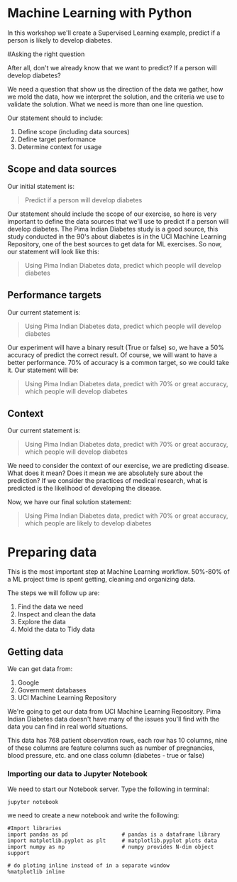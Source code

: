 # Machine Learning with Python

In this workshop we'll create a Supervised Learning example, predict if a person
is likely to develop diabetes.

#Asking the right question

After all, don't we already know that we want to predict? If a person will develop
diabetes?

We need a question that show us the direction of the data we gather, how we mold the data, how we interpret the solution,
and the criteria we use to validate the solution. What we need is more than one line question.

Our statement should to include:

1. Define scope (including data sources)
2. Define target performance
3. Determine context for usage

## Scope and data sources

Our initial statement is:

> Predict if a person will develop diabetes

Our statement should include the scope of our exercise, so here is very important to define the data sources
that we'll use to predict if a person will develop diabetes. The Pima Indian Diabetes study is a good source, this study conducted in the 90's about diabetes is in the UCI Machine Learning Repository, one of the best sources to get data for ML exercises.
So now, our statement will look like this:

> Using Pima Indian Diabetes data, predict which people will develop diabetes

## Performance targets

Our current statement is:

> Using Pima Indian Diabetes data, predict which people will develop diabetes

Our experiment will have a binary result (True or false) so, we have a 50% accuracy of predict the
correct result. Of course, we will want to have a better performance.
70% of accuracy is a common target, so we could take it.
Our statement will be:

> Using Pima Indian Diabetes data, predict with 70% or great accuracy, which people will develop diabetes

## Context

Our current statement is:

> Using Pima Indian Diabetes data, predict with 70% or great accuracy, which people will develop diabetes

We need to consider the context of our exercise, we are predicting disease. What does it mean? Does it
mean we are absolutely sure about the prediction? If we consider the practices of medical research, what is predicted
is the likelihood of developing the disease.

Now, we have our final solution statement:

> Using Pima Indian Diabetes data, predict with 70% or great accuracy, which people are likely to develop diabetes

# Preparing data

This is the most important step at Machine Learning workflow. 50%-80% of a ML project time
is spent getting, cleaning and organizing data.

The steps we will follow up are:

1. Find the data we need
2. Inspect and clean the data
3. Explore the data
4. Mold the data to Tidy data

## Getting data

We can get data from:

1. Google
2. Government databases
3. UCI Machine Learning Repository

We're going to get our data from UCI Machine Learning Repository. Pima Indian Diabetes data doesn't have many
of the issues you'll find with the data you can find in real world situations.

This data has 768 patient observation rows, each row has 10 columns, nine of these columns are feature columns such as
number of pregnancies, blood pressure, etc. and one class column (diabetes - true or false)

### Importing our data to Jupyter Notebook

We need to start our Notebook server. Type the following in terminal:

``` jupyter notebook ```

we need to create a new notebook and write the following:

```
#Import libraries
import pandas as pd                 # pandas is a dataframe library
import matplotlib.pyplot as plt     # matplotlib.pyplot plots data
import numpy as np                  # numpy provides N-dim object support

# do ploting inline instead of in a separate window
%matplotlib inline
```
